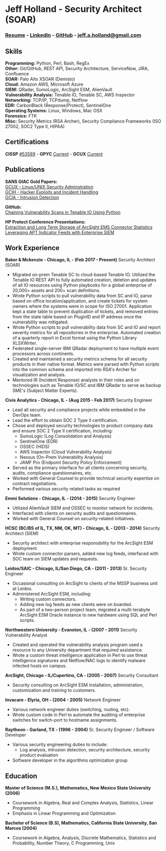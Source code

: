 Jeff Holland - Security Architect (SOAR)
================================

### [Resume](https://github.com/jeff-a-holland/jeff-a-holland.github.io/raw/master/jeff.a.holland-resume.pdf) - [LinkedIn](https://www.linkedin.com/in/jeff-holland-0544a42/) - [GitHub](https://github.com/jeff-a-holland?tab=repositories) - jeff.a.holland@gmail.com

Skills
------
**Programming:** Python, Perl, Bash, RegEx <br>
**Other:** Git/GitHub, REST API, Security Architecture, ServiceNow, JIRA, Confluence <br>
**SOAR:** Palo Alto XSOAR (Demisto)<br>
**Cloud:** Amazon AWS, Microsoft Azure <br>
**SIEM:** QRadar, SumoLogic, ArcSight ESM, AlienVault <br>
**Vulnerability Analysis:** Tenable IO, Tenable SC, AWS Inspector <br>
**Networking:** TCP/IP, TCPdump, Netflow <br>
**EDR:** CarbonBlack (Response/Protect), SentinelOne <br>
**Operating Systems:** Linux, Windows, Mac OSX <br>
**Forensics:** FTK <br>
**Misc:** Security Metrics (RSA Archer), Security Compliance Frameworks (ISO 27002, SOC2 Type II, HIPAA) <br>

Certifications
--------------
**CISSP** [#53589](https://www.isc2.org/MemberVerification?LastName=holland&MemberNumber=53589) -
**GPYC** [Current](https://www.giac.org/certified-professional/jeff-holland/100528) -
**GCUX** [Current](https://www.giac.org/certified-professional/jeff-holland/100528) <br>

Publications
------------
**SANS GIAC Gold Papers:**<br>
[GCUX - Linux/UNIX Security Adminstration](https://www.giac.org/paper/gcux/168/audit-gauntlet-55-firewall-running-solaris-26-bind-823-rel/100528) <br>
[GCIH - Hacker Exploits and Incident Handling](https://www.giac.org/paper/gcih/178/cgi-backdoor/100528) <br>
[GCIA - Intrusion Detection](https://www.dropbox.com/s/pfavxreymt3b14r/Jeff_A_Holland_GCIA.pdf?dl=0) <br>

**GitHub:**<br>
[Chaining Vulnerability Scans in Tenable IO Using Python](https://github.com/jeff-a-holland/Chain.py-Tenable-IO-Chained-Scanning-Application/blob/master/documentation/Chaining_Vulnerability_Scans_in_Tenable_IO_Using_Python.md) <br>

**HP Protect Conference Presentations:**<br>
[Extraction and Long Term Storage of ArcSight EMS Connector Statistics](https://www.dropbox.com/s/zpwyyddya847q01/Extraction%20and%20long-term%20storage%20of%20HP%20ArcSight%20ESM%20Connector%20statistics.pdf?dl=0) <br>
[Leveraging APT Indicator Feeds with Enterprise SIEM](https://www.dropbox.com/s/vax7oqhlq4fram7/Leverage_APT_SIEM.pdf?dl=0) <br>

Work Experience
---------------
**Baker & Mckenzie - Chicago, IL - (Feb 2017 - Present)**
Security Architect (SOAR)
- Migrated on-prem Tenable SC to cloud-based Tenable IO. Utilized the Tenable IO REST API to fully automated creation, deletion and updates of all IO resources using Python playbooks for a global enterprise of 20,000+ assets and 200+ scan definitions.
- Wrote Python scripts to pull vulnerability data from SC and IO, parse based on office location/application, and create tickets for system owners where the systems were in scope for ISO 27001. Application kept a state table to prevent duplication of tickets, and removed entries from the state table based on PluginID and IP address once the vulnerability was mitigated.
- Wrote Python scripts to pull vulnerability data from SC and IO and report severity metrics for all repositories in the enterprise. Automated creation of a quarterly report in Excel format using the Python Library XLSXWriter.
- Federated single-server IBM QRadar deployment to have multiple event processors across continents.
- Created and maintained a security metrics schema for all security products in their native format. Metrics were parsed with Python scripts into the common schema and imported into RSA's Archer for visualization and analysis.
- Mentored IR (Incident Response) analysts in their roles and on technologies such as Tenable IO/SC and IBM QRadar to serve as backup SME's (Subject Matter Experts).

**Civis Analytics - Chicago, IL - (Aug 2015 - Feb 2017)**
Security Engineer
- Lead all security and compliance projects while embedded in the DevOps team.
- Lead the effort to obtain SOC 2 Type II certification.
- Chose and deployed security technologies to product company data and ensure SOC 2 Type II certification, including:
   - SumoLogic (Log Consolidation and Analysis)
   - SentinelOne (EDR)
   - OSSEC (HIDS)
   - AWS Inspector (Cloud Vulnerability Analysis)
   - Nessus (On-Prem Vulnerability Analysis)
   - JAMF Pro (Endpoint Security Policy Enforcement)
- Served as the primary interface for all clients concerning security, audits, compliance questionnaires, etc.
- Worked with General Counsel to provide technical security expertise on contract negotiations.
- Performed various security related tasks as required

**Emmi Solutions - Chicago, IL - (2014 - 2015)**
Security Engineer
- Utilized AlienVault SIEM and OSSEC to monitor network for incidents.
- Interfaced with clients on security audits and questionnaires.
- Worked with General Counsel on security-related initiatives.

**HCSC (BC/BS of IL, TX, NM, OK, MT) - Chicago, IL - (2013 - 2014)**
Security Architect (SIEM)
- Security architect with enterprise responsibility for the ArcSight ESM deployment.
- Wrote custom connector parsers, added new log feeds, interfaced with SOC team on SIEM updates and requests.

**Leidos/SAIC - Chicago, IL/San Diego, CA - (2011 - 2013)**
Sr. Security Engineer
- Occasional consulting on ArcSight to clients of the MSSP business unit at Leidos.
- Administered ArcSight ESM, including:
   - Writing custom connectors.
   - Adding new log feeds as new clients were on boarded.
   - As part of a two-person project team, migrated a multi-terabyte ArcSight ESM Oracle instance to new hardware using SQL and Perl scripts.


**Northwestern University - Evanston, IL - (2007 - 2011)**
Security Vulnerability Analyst
- Created and operated the vulnerability analysis program used a resource to any University department that required assistance.
- Wrote a custom threat intelligence application in Perl to use threat intelligence signatures and Netflow/NAC logs to identify malware infected hosts on campus.

**ArcSight, Chicago - IL/Cupertino, CA - (2005 - 2007)**
Security Consultant
- Security consulting on ArcSight ESM installation, administration, customization and training to customers.

**Invacare - Elyria, OH - (2004 - 2005)**
Network Engineer
- Various network engineer duties (switching, routing, etc).
- Wrote custom code in Perl to automate the auditing of enterprise switches for switch-port to hostname assignments.

**Raytheon - Garland, TX - (1996 - 2004)**
Sr. Security Engineer / Software Developer
- Various security engineering duties to include:
   - Log analysis, intrusion detection, security architecture, security product evaluation
- Software developer in the algorithms optimization group

Education
---------
**Master of Science (M.S.), Mathematics, New Mexico State University (2006)**
- Coursework in Algebra, Real and Complex Analysis, Statistics, Linear Programming
- Emphasis in Linear Programming and Optimization

**Bachelor of Science (B.S), Mathematics, California State University, San Marcos (2004)**
- Coursework in Algebra, Analysis, Discrete Mathematics, Statistics and Probability, Number Theory, C Programming, Unix

